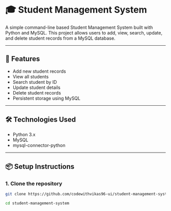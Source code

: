 
# 🎓 Student Management System

A simple command-line based Student Management System built with Python and MySQL. This project allows users to add, view, search, update, and delete student records from a MySQL database.

---

## 🚀 Features

- Add new student records
- View all students
- Search student by ID
- Update student details
- Delete student records
- Persistent storage using MySQL

---

## 🛠️ Technologies Used

- Python 3.x
- MySQL
- mysql-connector-python

---

## 📦 Setup Instructions

### 1. Clone the repository

```bash
git clone https://github.com/codewithvikas96-ui/student-management-system.git
```
```bash
cd student-management-system
```
